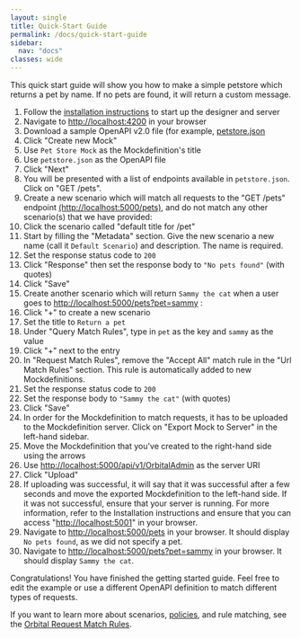 ```yaml
---
layout: single
title: Quick-Start Guide
permalink: /docs/quick-start-guide
sidebar:
  nav: "docs"
classes: wide
---
```


This quick start guide will show you how to make a simple petstore which returns a pet by name. If no pets are found, it will return a custom message.

1. Follow the [installation instructions](/docs/installation/) to start up the designer and server
2. Navigate to [http://localhost:4200](http://localhost:4200) in your browser
3. Download a sample OpenAPI v2.0 file (for example, [petstore.json](https://raw.githubusercontent.com/OAI/OpenAPI-Specification/master/examples/v2.0/json/petstore.json)
4. Click &quot;Create new Mock&quot;
5. Use `Pet Store Mock` as the Mockdefinition&#39;s title
6. Use `petstore.json` as the OpenAPI file
7. Click &quot;Next&quot;
8. You will be presented with a list of endpoints available in `petstore.json`. Click on &quot;GET /pets&quot;.
9. Create a new scenario which will match all requests to the &quot;GET /pets&quot; endpoint [(http://localhost:5000/pets)](http://localhost:5000/pets), and do not match any other scenario(s) that we have provided:
10. Click the scenario called &quot;default title for /pet&quot;
11. Start by filling the "Metadata" section. Give the new scenario a new name (call it `Default Scenario`) and description. The name is required.
12. Set the response status code to `200`
13. Click "Response" then set the response body to `"No pets found"` (with quotes)
14. Click &quot;Save&quot;
15. Create another scenario which will return `Sammy the cat` when a user goes to [http://localhost:5000/pets?pet=sammy](http://localhost:5000/pets?pet=sammy) :
16. Click &quot;+&quot; to create a new scenario
17. Set the title to `Return a pet`
18. Under &quot;Query Match Rules&quot;, type in `pet` as the key and `sammy` as the value
19. Click &quot;+&quot; next to the entry
20. In "Request Match Rules", remove the "Accept All" match rule in the "Url Match Rules" section. This rule is automatically added to new Mockdefinitions.
21. Set the response status code to `200`
22. Set the response body to `"Sammy the cat"` (with quotes)
23. Click "Save"
24. In order for the Mockdefinition to match requests, it has to be uploaded to the Mockdefinition server. Click on &quot;Export Mock to Server&quot; in the left-hand sidebar.
25. Move the Mockdefinition that you&#39;ve created to the right-hand side using the arrows
26. Use [http://localhost:5000/api/v1/OrbitalAdmin](http://localhost:5000/api/v1/OrbitalAdmin) as the server URI
27. Click &quot;Upload&quot;
28. If uploading was successful, it will say that it was successful after a few seconds and move the exported Mockdefinition to the left-hand side. If it was not successful, ensure that your server is running. For more information, refer to the Installation instructions and ensure that you can access &quot;[http://localhost:5001](http://localhost:5001)&quot; in your browser.
29. Navigate to [http://localhost:5000/pets](http://localhost:5000/pets) in your browser. It should display `No pets found`, as we did not specify a pet.
30. Navigate to [http://localhost:5000/pets?pet=sammy](http://localhost:5000/pets?pet=sammy) in your browser. It should display `Sammy the cat`.

Congratulations! You have finished the getting started guide. Feel free to edit the example or use a different OpenAPI definition to match different types of requests.

If you want to learn more about scenarios, [policies](/docs/policies), and rule matching, see the [Orbital Request Match Rules](/docs/mockdefinition).
